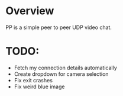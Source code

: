 # Overview

PP is a simple peer to peer UDP video chat.

# TODO:
  - Fetch my connection details automatically
  - Create dropdown for camera selection
  - Fix exit crashes
  - Fix weird blue image

